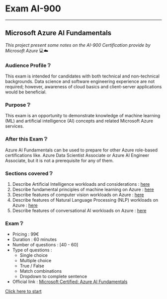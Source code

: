# Exam AI-900

---

## Microsoft Azure AI Fundamentals

*This project present some notes on the AI-900 Certification provide by Microsoft Azure* :computer::cloud:

### Audience Profile :grey_question:

This exam is intended for candidates with both technical and non-technical backgrounds. Data science and software engineering experience are not required; however, awareness of cloud basics and client-server applications would be beneficial.

### Purpose :grey_question:

This exam is an opportunity to demonstrate knowledge of machine learning (ML) and artificial intelligence (AI) concepts and related Microsoft Azure services.

### After this Exam :grey_question:

Azure AI Fundamentals can be used to prepare for other Azure role-based certifications like.
Azure Data Scientist Associate or Azure AI Engineer Associate, but it is not a prerequisite for any of them.

### Sections covered :grey_question:

1. Describe Artificial Intelligence workloads and considerations : [here](Notes/01-AI.md)
2. Describe fundamental principles of machine learning on Azure : [here](Notes/02-ML.md)
3. Describe features of computer vision workloads on Azure : [here](Notes/03-CV.md)
4. Describe features of Natural Language Processing (NLP) workloads on Azure : [here](Notes/04-NLP.md)
5. Describe features of conversational AI workloads on Azure : [here](Notes/05-CONVERSATIONAL.md)

### Exam :grey_question:

- Pricing : 99€
- Duration : 60 minutes
- Number of questions : [40 - 60]
- Type of questions :
    - Single choice
    - Multiple choice
    - True / False
    - Match combinations
    - Dropdown to complete sentence
- Official link : [Microsoft Certified: Azure AI Fundamentals](https://docs.microsoft.com/en-us/learn/certifications/azure-ai-fundamentals/?tab=tab-learning-paths)

[Click here to start](Notes/01-AI.md)
